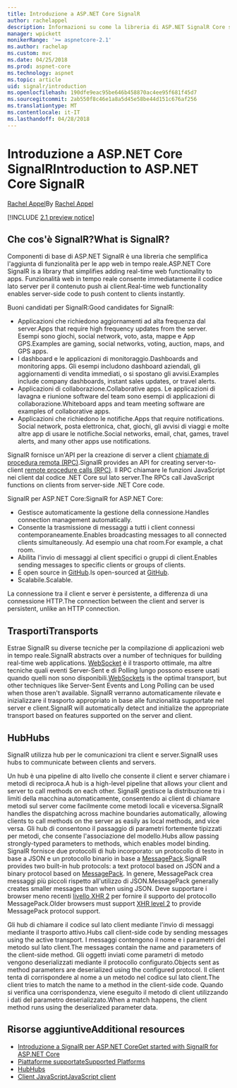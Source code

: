 ```yaml
---
title: Introduzione a ASP.NET Core SignalR
author: rachelappel
description: Informazioni su come la libreria di ASP.NET SignalR Core semplifica l'aggiunta di funzionalità in tempo reale alle app.
manager: wpickett
monikerRange: '>= aspnetcore-2.1'
ms.author: rachelap
ms.custom: mvc
ms.date: 04/25/2018
ms.prod: aspnet-core
ms.technology: aspnet
ms.topic: article
uid: signalr/introduction
ms.openlocfilehash: 190dfe9eac95be646b458870ac4ee95f681f45d7
ms.sourcegitcommit: 2ab550f8c46e1a8a5d45e58be44d151c676af256
ms.translationtype: MT
ms.contentlocale: it-IT
ms.lasthandoff: 04/28/2018
---
```

# <a name="introduction-to-aspnet-core-signalr"></a><span data-ttu-id="f24b8-103">Introduzione a ASP.NET Core SignalR</span><span class="sxs-lookup"><span data-stu-id="f24b8-103">Introduction to ASP.NET Core SignalR</span></span>

<span data-ttu-id="f24b8-104">[Rachel Appel](https://twitter.com/rachelappel)</span><span class="sxs-lookup"><span data-stu-id="f24b8-104">By [Rachel Appel](https://twitter.com/rachelappel)</span></span>


[!INCLUDE [2.1 preview notice](~/includes/2.1.md)]

## <a name="what-is-signalr"></a><span data-ttu-id="f24b8-105">Che cos'è SignalR?</span><span class="sxs-lookup"><span data-stu-id="f24b8-105">What is SignalR?</span></span>

<span data-ttu-id="f24b8-106">Componenti di base di ASP.NET SignalR è una libreria che semplifica l'aggiunta di funzionalità per le app web in tempo reale.</span><span class="sxs-lookup"><span data-stu-id="f24b8-106">ASP.NET Core SignalR is a library that simplifies adding real-time web functionality to apps.</span></span> <span data-ttu-id="f24b8-107">Funzionalità web in tempo reale consente immediatamente il codice lato server per il contenuto push ai client.</span><span class="sxs-lookup"><span data-stu-id="f24b8-107">Real-time web functionality enables server-side code to push content to clients instantly.</span></span>

<span data-ttu-id="f24b8-108">Buoni candidati per SignalR:</span><span class="sxs-lookup"><span data-stu-id="f24b8-108">Good candidates for SignalR:</span></span>

* <span data-ttu-id="f24b8-109">Applicazioni che richiedono aggiornamenti ad alta frequenza dal server.</span><span class="sxs-lookup"><span data-stu-id="f24b8-109">Apps that require high frequency updates from the server.</span></span> <span data-ttu-id="f24b8-110">Esempi sono giochi, social network, voto, asta, mappe e App GPS.</span><span class="sxs-lookup"><span data-stu-id="f24b8-110">Examples are gaming, social networks, voting, auction, maps, and GPS apps.</span></span>
* <span data-ttu-id="f24b8-111">I dashboard e le applicazioni di monitoraggio.</span><span class="sxs-lookup"><span data-stu-id="f24b8-111">Dashboards and monitoring apps.</span></span> <span data-ttu-id="f24b8-112">Gli esempi includono dashboard aziendali, gli aggiornamenti di vendita immediati, o si spostano gli avvisi.</span><span class="sxs-lookup"><span data-stu-id="f24b8-112">Examples include company dashboards, instant sales updates, or travel alerts.</span></span>
* <span data-ttu-id="f24b8-113">Applicazioni di collaborazione.</span><span class="sxs-lookup"><span data-stu-id="f24b8-113">Collaborative apps.</span></span> <span data-ttu-id="f24b8-114">Le applicazioni di lavagna e riunione software del team sono esempi di applicazioni di collaborazione.</span><span class="sxs-lookup"><span data-stu-id="f24b8-114">Whiteboard apps and team meeting software are examples of collaborative apps.</span></span>
* <span data-ttu-id="f24b8-115">Applicazioni che richiedono le notifiche.</span><span class="sxs-lookup"><span data-stu-id="f24b8-115">Apps that require notifications.</span></span> <span data-ttu-id="f24b8-116">Social network, posta elettronica, chat, giochi, gli avvisi di viaggi e molte altre app di usare le notifiche.</span><span class="sxs-lookup"><span data-stu-id="f24b8-116">Social networks, email, chat, games, travel alerts, and many other apps use notifications.</span></span>

<span data-ttu-id="f24b8-117">SignalR fornisce un'API per la creazione di server a client [chiamate di procedura remota (RPC)](https://wikipedia.org/wiki/Remote_procedure_call).</span><span class="sxs-lookup"><span data-stu-id="f24b8-117">SignalR provides an API for creating server-to-client [remote procedure calls (RPC)](https://wikipedia.org/wiki/Remote_procedure_call).</span></span> <span data-ttu-id="f24b8-118">Il RPC chiamare le funzioni JavaScript nei client dal codice .NET Core sul lato server.</span><span class="sxs-lookup"><span data-stu-id="f24b8-118">The RPCs call JavaScript functions on clients from server-side .NET Core code.</span></span>

<span data-ttu-id="f24b8-119">SignalR per ASP.NET Core:</span><span class="sxs-lookup"><span data-stu-id="f24b8-119">SignalR for ASP.NET Core:</span></span>

* <span data-ttu-id="f24b8-120">Gestisce automaticamente la gestione della connessione.</span><span class="sxs-lookup"><span data-stu-id="f24b8-120">Handles connection management automatically.</span></span>
* <span data-ttu-id="f24b8-121">Consente la trasmissione di messaggi a tutti i client connessi contemporaneamente.</span><span class="sxs-lookup"><span data-stu-id="f24b8-121">Enables broadcasting messages to all connected clients simultaneously.</span></span> <span data-ttu-id="f24b8-122">Ad esempio una chat room.</span><span class="sxs-lookup"><span data-stu-id="f24b8-122">For example, a chat room.</span></span>
* <span data-ttu-id="f24b8-123">Abilita l'invio di messaggi al client specifici o gruppi di client.</span><span class="sxs-lookup"><span data-stu-id="f24b8-123">Enables sending messages to specific clients or groups of clients.</span></span>
* <span data-ttu-id="f24b8-124">È open source in [GitHub](https://github.com/aspnet/signalr).</span><span class="sxs-lookup"><span data-stu-id="f24b8-124">Is open-sourced at [GitHub](https://github.com/aspnet/signalr).</span></span>
* <span data-ttu-id="f24b8-125">Scalabile.</span><span class="sxs-lookup"><span data-stu-id="f24b8-125">Scalable.</span></span>

<span data-ttu-id="f24b8-126">La connessione tra il client e server è persistente, a differenza di una connessione HTTP.</span><span class="sxs-lookup"><span data-stu-id="f24b8-126">The connection between the client and server is persistent, unlike an HTTP connection.</span></span>

## <a name="transports"></a><span data-ttu-id="f24b8-127">Trasporti</span><span class="sxs-lookup"><span data-stu-id="f24b8-127">Transports</span></span>

<span data-ttu-id="f24b8-128">Estrae SignalR su diverse tecniche per la compilazione di applicazioni web in tempo reale.</span><span class="sxs-lookup"><span data-stu-id="f24b8-128">SignalR abstracts over a number of techniques for building real-time web applications.</span></span> <span data-ttu-id="f24b8-129">[WebSocket](https://tools.ietf.org/html/rfc7118) è il trasporto ottimale, ma altre tecniche quali eventi Server-Sent e di Polling lungo possono essere usati quando quelli non sono disponibili.</span><span class="sxs-lookup"><span data-stu-id="f24b8-129">[WebSockets](https://tools.ietf.org/html/rfc7118) is the optimal transport, but other techniques like Server-Sent Events and Long Polling can be used when those aren't available.</span></span> <span data-ttu-id="f24b8-130">SignalR verranno automaticamente rilevate e inizializzare il trasporto appropriato in base alle funzionalità supportate nel server e client.</span><span class="sxs-lookup"><span data-stu-id="f24b8-130">SignalR will automatically detect and initialize the appropriate transport based on features supported on the server and client.</span></span>

## <a name="hubs"></a><span data-ttu-id="f24b8-131">Hub</span><span class="sxs-lookup"><span data-stu-id="f24b8-131">Hubs</span></span>

<span data-ttu-id="f24b8-132">SignalR utilizza hub per le comunicazioni tra client e server.</span><span class="sxs-lookup"><span data-stu-id="f24b8-132">SignalR uses hubs to communicate between clients and servers.</span></span>

<span data-ttu-id="f24b8-133">Un hub è una pipeline di alto livello che consente il client e server chiamare i metodi di reciproca.</span><span class="sxs-lookup"><span data-stu-id="f24b8-133">A hub is a high-level pipeline that allows your client and server to call methods on each other.</span></span> <span data-ttu-id="f24b8-134">SignalR gestisce la distribuzione tra i limiti della macchina automaticamente, consentendo ai client di chiamare metodi sul server come facilmente come metodi locali e viceversa.</span><span class="sxs-lookup"><span data-stu-id="f24b8-134">SignalR handles the dispatching across machine boundaries automatically, allowing clients to call methods on the server as easily as local methods, and vice versa.</span></span> <span data-ttu-id="f24b8-135">Gli hub di consentono il passaggio di parametri fortemente tipizzati per metodi, che consente l'associazione del modello.</span><span class="sxs-lookup"><span data-stu-id="f24b8-135">Hubs allow passing strongly-typed parameters to methods, which enables model binding.</span></span> <span data-ttu-id="f24b8-136">SignalR fornisce due protocolli di hub incorporato: un protocollo di testo in base a JSON e un protocollo binario in base a [MessagePack](https://msgpack.org/).</span><span class="sxs-lookup"><span data-stu-id="f24b8-136">SignalR provides two built-in hub protocols: a text protocol based on JSON and a binary protocol based on [MessagePack](https://msgpack.org/).</span></span>  <span data-ttu-id="f24b8-137">In genere, MessagePack crea messaggi più piccoli rispetto all'utilizzo di JSON.</span><span class="sxs-lookup"><span data-stu-id="f24b8-137">MessagePack generally creates smaller messages than when using JSON.</span></span> <span data-ttu-id="f24b8-138">Deve supportare i browser meno recenti [livello XHR 2](https://caniuse.com/#feat=xhr2) per fornire il supporto del protocollo MessagePack.</span><span class="sxs-lookup"><span data-stu-id="f24b8-138">Older browsers must support [XHR level 2](https://caniuse.com/#feat=xhr2) to provide MessagePack protocol support.</span></span>

<span data-ttu-id="f24b8-139">Gli hub di chiamare il codice sul lato client mediante l'invio di messaggi mediante il trasporto attivo.</span><span class="sxs-lookup"><span data-stu-id="f24b8-139">Hubs call client-side code by sending messages using the active transport.</span></span> <span data-ttu-id="f24b8-140">I messaggi contengono il nome e i parametri del metodo sul lato client.</span><span class="sxs-lookup"><span data-stu-id="f24b8-140">The messages contain the name and parameters of the client-side method.</span></span> <span data-ttu-id="f24b8-141">Gli oggetti inviati come parametri di metodo vengono deserializzati mediante il protocollo configurato.</span><span class="sxs-lookup"><span data-stu-id="f24b8-141">Objects sent as method parameters are deserialized using the configured protocol.</span></span> <span data-ttu-id="f24b8-142">Il client tenta di corrispondere al nome a un metodo nel codice sul lato client.</span><span class="sxs-lookup"><span data-stu-id="f24b8-142">The client tries to match the name to a method in the client-side code.</span></span> <span data-ttu-id="f24b8-143">Quando si verifica una corrispondenza, viene eseguito il metodo di client utilizzando i dati del parametro deserializzato.</span><span class="sxs-lookup"><span data-stu-id="f24b8-143">When a match happens, the client method runs using the deserialized parameter data.</span></span>

## <a name="additional-resources"></a><span data-ttu-id="f24b8-144">Risorse aggiuntive</span><span class="sxs-lookup"><span data-stu-id="f24b8-144">Additional resources</span></span>

* [<span data-ttu-id="f24b8-145">Introduzione a SignalR per ASP.NET Core</span><span class="sxs-lookup"><span data-stu-id="f24b8-145">Get started with SignalR for ASP.NET Core</span></span>](xref:signalr/get-started)
* [<span data-ttu-id="f24b8-146">Piattaforme supportate</span><span class="sxs-lookup"><span data-stu-id="f24b8-146">Supported Platforms</span></span>](xref:signalr/supported-platforms)
* [<span data-ttu-id="f24b8-147">Hub</span><span class="sxs-lookup"><span data-stu-id="f24b8-147">Hubs</span></span>](xref:signalr/hubs)
* [<span data-ttu-id="f24b8-148">Client JavaScript</span><span class="sxs-lookup"><span data-stu-id="f24b8-148">JavaScript client</span></span>](xref:signalr/javascript-client)
